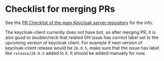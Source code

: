 # Checklist for merging PRs

See the [PR Checklist of the main Keycloak server repository](https://github.com/keycloak/keycloak/blob/main/PR-CHECKLIST.md) 
for the info.

The keycloak-client currently does not have bot, so after merging PR, it is also good to doublecheck that related GH issue 
has correct label set to the upcoming version of keycloak client. For example if next version of keycloak-client release 
would be `26.0.5`, make sure that the issue has label like `release/26.0.5` added to it. It should be added manually for now.
